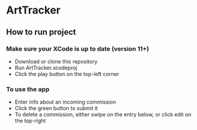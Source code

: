 # ArtTracker

## How to run project
### Make sure your XCode is up to date (version 11+)
- Download or clone this repository 
- Run ArtTracker.xcodeproj
- Click the play button on the top-left corner

### To use the app
- Enter info about an incoming commission
- Click the green button to submit it
- To delete a commission, either swipe on the entry below, or click edit on the top-right
